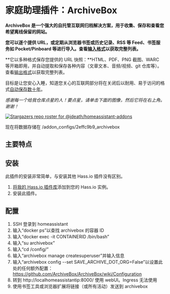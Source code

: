 # 家庭助理插件：ArchiveBox

**ArchiveBox 是一个强大的自托管互联网归档解决方案，用于收集、保存和查看您希望离线保留的网站。**

**您可以逐个提供 URL，或定期从浏览器书签或历史记录、RSS 等 Feed、书签服务如 Pocket/Pinboard 等进行导入。查看<a href="#input-formats">输入格式</a>以获取完整列表。**

**它以多种格式保存您提供的 URL 快照：**HTML、PDF、PNG 截图、WARC 等开箱即用，并自动提取和保存各种内容（文章文本、音频/视频、git 仓库等）。查看<a href="#output-formats">输出格式</a>以获取完整列表。

目标是让您安心入睡，知道您关心的互联网部分将在关闭后以耐用、易于访问的格式[自动保存数十年](#background--motivation)。

_感谢每一个给我仓库点星的人！要点星，请单击下面的图像，然后它将在右上角。谢谢！_

[![Stargazers repo roster for @jdeath/homeassistant-addons](https://reporoster.com/stars/jdeath/homeassistant-addons)](https://github.com/jdeath/homeassistant-addons/stargazers)

现在将数据存储在 /addon_configs/2effc9b9_archivebox
## 主要特点


## 安装

此插件的安装非常简单，与安装其他 Hass.io 插件没有区别。

1. [将我的 Hass.io 插件库][repository]添加到您的 Hass.io 实例。
1. 安装此插件。


## 配置
1. SSH 登录到 homeassistant
1. 输入“docker ps”以查找 archivebox 的容器 ID
1. 输入“docker exec -it CONTAINERID /bin/bash”
1. 输入“su archivebox”
1. 输入“cd /config/”
1. 输入“archivebox manage createsuperuser”并输入信息
1. 输入“archivebox config --set SAVE_ARCHIVE_DOT_ORG=False”以设置此处的任何额外配置：https://github.com/ArchiveBox/ArchiveBox/wiki/Configuration
1. 转到 http://localhomeassistantip:8000/ 使用 webUI。Ingress 无法使用
1. 使用书签工具或浏览器扩展将链接（或所有活动）发送到 archivebox


[repository]: https://github.com/jdeath/homeassistant-addons